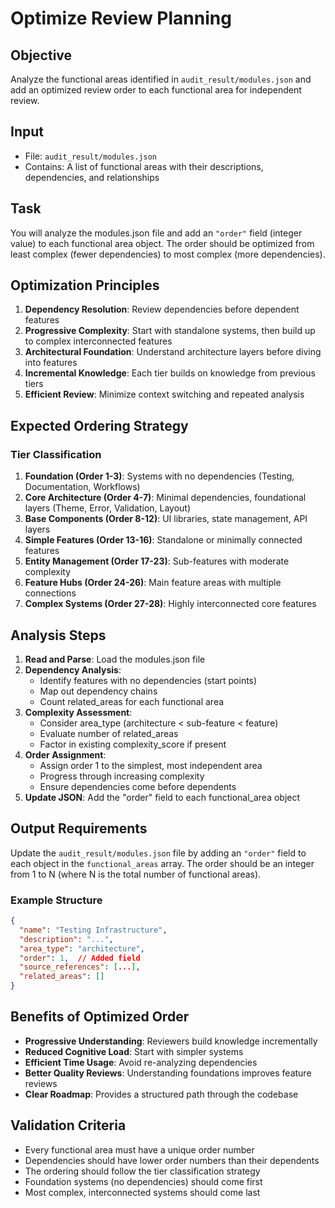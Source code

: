 # Optimize Review Planning

## Objective
Analyze the functional areas identified in `audit_result/modules.json` and add an optimized review order to each functional area for independent review.

## Input
- File: `audit_result/modules.json`
- Contains: A list of functional areas with their descriptions, dependencies, and relationships

## Task
You will analyze the modules.json file and add an `"order"` field (integer value) to each functional area object. The order should be optimized from least complex (fewer dependencies) to most complex (more dependencies).

## Optimization Principles

1. **Dependency Resolution**: Review dependencies before dependent features
2. **Progressive Complexity**: Start with standalone systems, then build up to complex interconnected features  
3. **Architectural Foundation**: Understand architecture layers before diving into features
4. **Incremental Knowledge**: Each tier builds on knowledge from previous tiers
5. **Efficient Review**: Minimize context switching and repeated analysis

## Expected Ordering Strategy

### Tier Classification
1. **Foundation (Order 1-3)**: Systems with no dependencies (Testing, Documentation, Workflows)
2. **Core Architecture (Order 4-7)**: Minimal dependencies, foundational layers (Theme, Error, Validation, Layout)
3. **Base Components (Order 8-12)**: UI libraries, state management, API layers
4. **Simple Features (Order 13-16)**: Standalone or minimally connected features
5. **Entity Management (Order 17-23)**: Sub-features with moderate complexity
6. **Feature Hubs (Order 24-26)**: Main feature areas with multiple connections
7. **Complex Systems (Order 27-28)**: Highly interconnected core features

## Analysis Steps

1. **Read and Parse**: Load the modules.json file
2. **Dependency Analysis**: 
   - Identify features with no dependencies (start points)
   - Map out dependency chains
   - Count related_areas for each functional area
3. **Complexity Assessment**:
   - Consider area_type (architecture < sub-feature < feature)
   - Evaluate number of related_areas
   - Factor in existing complexity_score if present
4. **Order Assignment**:
   - Assign order 1 to the simplest, most independent area
   - Progress through increasing complexity
   - Ensure dependencies come before dependents
5. **Update JSON**: Add the "order" field to each functional_area object

## Output Requirements

Update the `audit_result/modules.json` file by adding an `"order"` field to each object in the `functional_areas` array. The order should be an integer from 1 to N (where N is the total number of functional areas).

### Example Structure
```json
{
  "name": "Testing Infrastructure",
  "description": "...",
  "area_type": "architecture",
  "order": 1,  // Added field
  "source_references": [...],
  "related_areas": []
}
```

## Benefits of Optimized Order

- **Progressive Understanding**: Reviewers build knowledge incrementally
- **Reduced Cognitive Load**: Start with simpler systems
- **Efficient Time Usage**: Avoid re-analyzing dependencies
- **Better Quality Reviews**: Understanding foundations improves feature reviews
- **Clear Roadmap**: Provides a structured path through the codebase

## Validation Criteria

- Every functional area must have a unique order number
- Dependencies should have lower order numbers than their dependents
- The ordering should follow the tier classification strategy
- Foundation systems (no dependencies) should come first
- Most complex, interconnected systems should come last